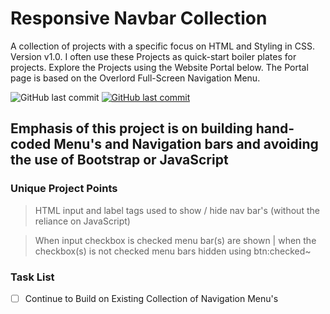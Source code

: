 # Responsive Navbar Collection

A collection of projects with a specific focus on HTML and Styling in CSS. Version v1.0.
I often use these Projects as quick-start boiler plates for projects.
Explore the Projects using the Website Portal below.
The Portal page is based on the Overlord Full-Screen Navigation Menu.

<img alt="GitHub last commit" src="https://img.shields.io/github/last-commit/mogrady-git/Responsive-Navbar-Collection">
<a href="https://mogrady-professional.github.io/Responsive-Navbar-Collection/"><img alt="GitHub last commit" src="https://img.shields.io/badge/Version%201.0-Launch%20Website-green"></a>

## Emphasis of this project is on building hand-coded Menu's and Navigation bars and avoiding the use of Bootstrap or JavaScript

### Unique Project Points

> HTML input and label tags used to show / hide nav bar's (without the reliance on JavaScript)

> When input checkbox is checked menu bar(s) are shown | when the checkbox(s) is not checked menu bars hidden using btn:checked~

### Task List

- [ ] Continue to Build on Existing Collection of Navigation Menu's
